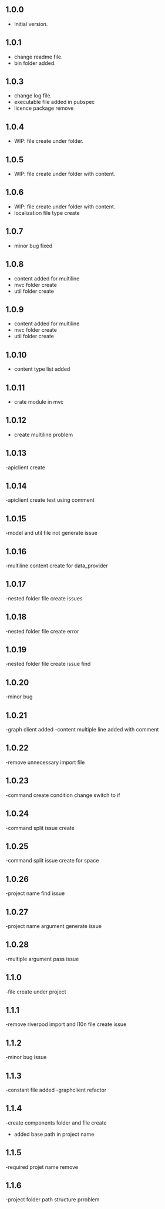 ## 1.0.0

- Initial version.
## 1.0.1

- change readme file.
- bin folder added.


## 1.0.3

- change log file.
- executable file added in pubspec
- licence package remove

## 1.0.4

- WIP: file create under folder.

## 1.0.5

- WIP: file create under folder with content.

## 1.0.6

- WIP: file create under folder with content.
- localization file type create

## 1.0.7

- minor bug fixed

## 1.0.8

- content added for multiline
- mvc folder create
- util folder create

## 1.0.9

- content added for multiline
- mvc folder create
- util folder create

## 1.0.10

- content type list added


## 1.0.11

- crate module in  mvc
## 1.0.12

- create multiline problem
## 1.0.13

-apiclient create 
## 1.0.14

-apiclient create test using comment 
## 1.0.15

-model and util file not generate issue 
## 1.0.16

-multiline content create for data_provider

## 1.0.17

-nested folder file create issues

## 1.0.18

-nested folder file create error
## 1.0.19

-nested folder file create issue find
## 1.0.20

-minor bug

## 1.0.21

-graph client added
-content multiple line added with comment

## 1.0.22

-remove unnecessary import file

## 1.0.23

-command create condition change switch to if

## 1.0.24

-command split issue create
## 1.0.25

-command split issue create for space
## 1.0.26

-project name find issue
## 1.0.27

-project name argument generate issue
## 1.0.28

-multiple argument pass issue

## 1.1.0

-file create under project
## 1.1.1

-remove riverpod import and l10n file create issue 
## 1.1.2

-minor bug issue 
## 1.1.3

-constant file added
-graphclient refactor 



## 1.1.4

-create components folder and file create
- added base path in project name
## 1.1.5

-required projet name remove
## 1.1.6

-project folder path structure prroblem


